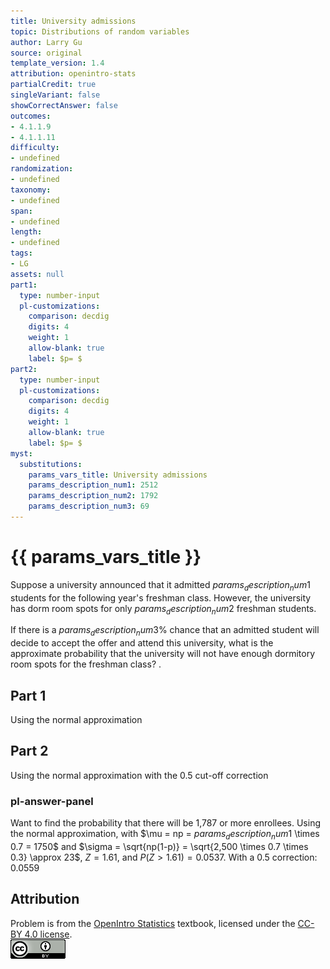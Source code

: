 ```yaml
---
title: University admissions
topic: Distributions of random variables
author: Larry Gu
source: original
template_version: 1.4
attribution: openintro-stats
partialCredit: true
singleVariant: false
showCorrectAnswer: false
outcomes:
- 4.1.1.9
- 4.1.1.11
difficulty:
- undefined
randomization:
- undefined
taxonomy:
- undefined
span:
- undefined
length:
- undefined
tags:
- LG
assets: null
part1:
  type: number-input
  pl-customizations:
    comparison: decdig
    digits: 4
    weight: 1
    allow-blank: true
    label: $p= $
part2:
  type: number-input
  pl-customizations:
    comparison: decdig
    digits: 4
    weight: 1
    allow-blank: true
    label: $p= $
myst:
  substitutions:
    params_vars_title: University admissions
    params_description_num1: 2512
    params_description_num2: 1792
    params_description_num3: 69
---
```

# {{ params_vars_title }}
Suppose a university announced that it admitted ${{ params_description_num1 }}$ students for the following year's freshman class. However, the university has dorm room spots for only ${{ params_description_num2 }}$ freshman students.

If there is a ${{ params_description_num3 }}$% chance that an admitted student will decide to accept the offer and attend this university, what is the approximate probability that the university will not have enough dormitory room spots for the freshman class? .

## Part 1

Using the normal approximation

## Part 2

Using the normal approximation with the 0.5 cut-off correction

### pl-answer-panel

Want to find the probability that there will be 1,787 or more enrollees.
Using the normal approximation, with
$\mu = np = ${{ params_description_num1 }}$ \times 0.7 = 1750$ and
$\sigma = \sqrt{np(1-p)} = \sqrt{2,500 \times 0.7 \times 0.3} \approx 23$,
$Z = 1.61$, and $P(Z > 1.61) = 0.0537$. With a 0.5 correction: 0.0559

## Attribution

Problem is from the [OpenIntro Statistics](https://openintro.org/book/os/) textbook, licensed under the [CC-BY 4.0 license](https://creativecommons.org/licenses/by/4.0/).<br>![Image representing the Creative Commons 4.0 BY license.](https://raw.githubusercontent.com/firasm/bits/master/by.png)